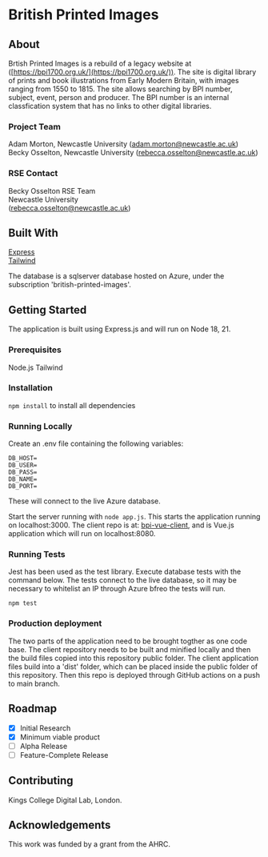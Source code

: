 # British Printed Images

## About


Brtish Printed Images is a rebuild of a legacy website at ([https://bpi1700.org.uk/](https://bpi1700.org.uk/)). The site is digital library of prints and book illustrations from Early Modern Britain, with images ranging from 1550 to 1815. The site allows searching by BPI number, subject, event, person and producer. The BPI number is an internal classfication system that has no links to other digital libraries. 

### Project Team
Adam Morton, Newcastle University  ([adam.morton@newcastle.ac.uk](mailto:adam.morton@newcastle.ac.uk))  
Becky Osselton, Newcastle University  ([rebecca.osselton@newcastle.ac.uk](mailto:rebecca.osselton@newcastle.ac.uk)) 
 

### RSE Contact
Becky Osselton 
RSE Team  
Newcastle University  
([rebecca.osselton@newcastle.ac.uk](mailto:rebecca.osselton@newcastle.ac.uk))  

## Built With

[Express](https://expressjs.com/)  
[Tailwind](https://tailwindcss.com/) 

The database is a sqlserver database hosted on Azure, under the subscription 'british-printed-images'.

## Getting Started

The application is built using Express.js and will run on Node 18, 21. 

### Prerequisites

Node.js
Tailwind

### Installation

`npm install` to install all dependencies

### Running Locally

Create an .env file containing the following variables: 

```
DB_HOST=
DB_USER=
DB_PASS=
DB_NAME=
DB_PORT=
```

These will connect to the live Azure database.

Start the server running with `node app.js`. This starts the application running on localhost:3000. The client repo is at: [bpi-vue-client](https://github.com/NewcastleRSE/bpi-vue-client), and is Vue.js application which will run on localhost:8080. 

### Running Tests

Jest has been used as the test library. Execute database tests with the command below. The tests connect to the live database, so it may be necessary to whitelist an IP through Azure bfreo the tests will run.

`npm test`

### Production deployment

The two parts of the application need to be brought togther as one code base. The client repository needs to be built and minified locally and then the build files copied into this repository public folder. The client application files build into a 'dist' folder, which can be placed inside the public folder of this repository. Then this repo is deployed through GitHub actions on a push to main branch.

## Roadmap

- [x] Initial Research  
- [x] Minimum viable product   
- [ ] Alpha Release  
- [ ] Feature-Complete Release  

## Contributing

Kings College Digital Lab, London.

## Acknowledgements

This work was funded by a grant from the AHRC.



